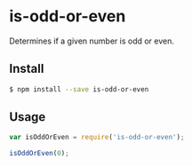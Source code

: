 # is-odd-or-even

Determines if a given number is odd or even.

## Install

```sh
$ npm install --save is-odd-or-even
```

## Usage

```js
var isOddOrEven = require('is-odd-or-even');

isOddOrEven(0);
```
